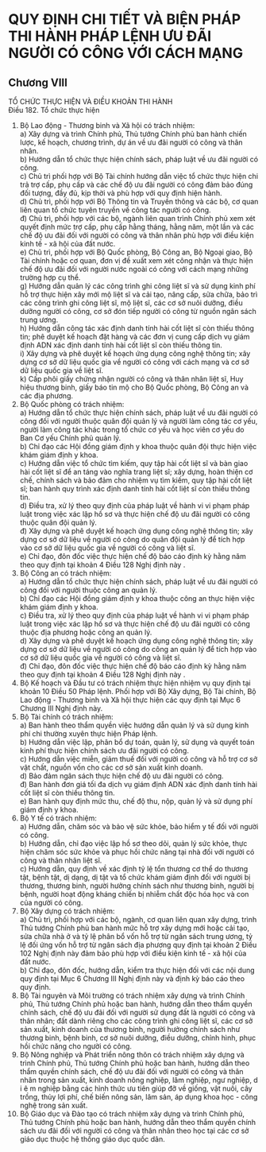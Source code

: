 # QUY ĐỊNH CHI TIẾT VÀ BIỆN PHÁP THI HÀNH PHÁP LỆNH ƯU ĐÃI NGƯỜI CÓ CÔNG VỚI CÁCH MẠNG

## Chương VIII  
TỔ CHỨC THỰC HIỆN VÀ ĐIỀU KHOẢN THI HÀNH  
Điều 182. Tổ chức thực hiện  
1. Bộ Lao động - Thương binh và Xã hội có trách nhiệm:  
a) Xây dựng và trình Chính phủ, Thủ tướng Chính phủ ban hành chiến lược, kế hoạch, chương trình, dự án về ưu đãi người có công và thân nhân.  
b) Hướng dẫn tổ chức thực hiện chính sách, pháp luật về ưu đãi người có công.  
c) Chủ trì phối hợp với Bộ Tài chính hướng dẫn việc tổ chức thực hiện chi trả trợ cấp, phụ cấp và các chế độ ưu đãi người có công đảm bảo đúng đối tượng, đầy đủ, kịp thời và phù hợp với quy định hiện hành.  
d) Chủ trì, phối hợp với Bộ Thông tin và Truyền thông và các bộ, cơ quan liên quan tổ chức tuyên truyền về công tác người có công.  
đ) Chủ trì, phối hợp với các bộ, ngành liên quan trình Chính phủ xem xét quyết định mức trợ cấp, phụ cấp hằng tháng, hằng năm, một lần và các chế độ ưu đãi đối với người có công và thân nhân phù hợp với điều kiện kinh tế - xã hội của đất nước.  
e) Chủ trì, phối hợp với Bộ Quốc phòng, Bộ Công an, Bộ Ngoại giao, Bộ Tài chính hoặc cơ quan, đơn vị đề xuất xem xét công nhận và thực hiện chế độ ưu đãi đối với người nước ngoài có công với cách mạng những trường hợp cụ thể.  
g) Hướng dẫn quản lý các công trình ghi công liệt sĩ và sử dụng kinh phí hỗ trợ thực hiện xây mới mộ liệt sĩ và cải tạo, nâng cấp, sửa chữa, bảo trì các công trình ghi công liệt sĩ, mộ liệt sĩ, các cơ sở nuôi dưỡng, điều dưỡng người có công, cơ sở đón tiếp người có công từ nguồn ngân sách trung ương.  
h) Hướng dẫn công tác xác định danh tính hài cốt liệt sĩ còn thiếu thông tin; phê duyệt kế hoạch đặt hàng và các đơn vị cung cấp dịch vụ giám định ADN xác định danh tính hài cốt liệt sĩ còn thiếu thông tin.  
i) Xây dựng và phê duyệt kế hoạch ứng dụng công nghệ thông tin; xây dựng cơ sở dữ liệu quốc gia về người có công với cách mạng và cơ sở dữ liệu quốc gia về liệt sĩ.  
k) Cấp phôi giấy chứng nhận người có công và thân nhân liệt sĩ, Huy hiệu thương binh, giấy báo tin mộ cho Bộ Quốc phòng, Bộ Công an và các địa phương.  
2. Bộ Quốc phòng có trách nhiệm:  
a) Hướng dẫn tổ chức thực hiện chính sách, pháp luật về ưu đãi người có công đối với người thuộc quân đội quản lý và người làm công tác cơ yếu, người làm công tác khác trong tổ chức cơ yếu và học viên cơ yếu do Ban Cơ yếu Chính phủ quản lý.  
b) Chỉ đạo các Hội đồng giám định y khoa thuộc quân đội thực hiện việc khám giám định y khoa.  
c) Hướng dẫn việc tổ chức tìm kiếm, quy tập hài cốt liệt sĩ và bàn giao hài cốt liệt sĩ để an táng vào nghĩa trang liệt sĩ; xây dựng, hoàn thiện cơ chế, chính sách và bảo đảm cho nhiệm vụ tìm kiếm, quy tập hài cốt liệt sĩ; ban hành quy trình xác định danh tính hài cốt liệt sĩ còn thiếu thông tin.  
d) Điều tra, xử lý theo quy định của pháp luật về hành vi vi phạm pháp luật trong việc xác lập hồ sơ và thực hiện chế độ ưu đãi người có công thuộc quân đội quản lý.  
đ) Xây dựng và phê duyệt kế hoạch ứng dụng công nghệ thông tin; xây dựng cơ sở dữ liệu về người có công do quân đội quản lý để tích hợp vào cơ sở dữ liệu quốc gia về người có công và liệt sĩ.  
e) Chỉ đạo, đôn đốc việc thực hiện chế độ báo cáo định kỳ hằng năm theo quy định tại khoản 4 Điều 128 Nghị định này .  
3. Bộ Công an có trách nhiệm:  
a) Hướng dẫn tổ chức thực hiện chính sách, pháp luật về ưu đãi người có công đối với người thuộc công an quản lý.  
b) Chỉ đạo các Hội đồng giám định y khoa thuộc công an thực hiện việc khám giám định y khoa.  
c) Điều tra, xử lý theo quy định của pháp luật về hành vi vi phạm pháp luật trong việc xác lập hồ sơ và thực hiện chế độ ưu đãi người có công thuộc địa phương hoặc công an quản lý.  
d) Xây dựng và phê duyệt kế hoạch ứng dụng công nghệ thông tin; xây dựng cơ sở dữ liệu về người có công do công an quản lý để tích hợp vào cơ sở dữ liệu quốc gia về người có công và liệt sĩ.  
đ) Chỉ đạo, đôn đốc việc thực hiện chế độ báo cáo định kỳ hằng năm theo quy định tại khoản 4 Điều 128 Nghị định này .  
4. Bộ Kế hoạch và Đầu tư có trách nhiệm thực hiện nhiệm vụ quy định tại khoản 10 Điều 50 Pháp lệnh. Phối hợp với Bộ Xây dựng, Bộ Tài chính, Bộ Lao động - Thương binh và Xã hội thực hiện các quy định tại Mục 6 Chương III Nghị định này.  
5. Bộ Tài chính có trách nhiệm:  
a) Ban hành theo thẩm quyền việc hướng dẫn quản lý và sử dụng kinh phí chi thường xuyên thực hiện Pháp lệnh.  
b) Hướng dẫn việc lập, phân bổ dự toán, quản lý, sử dụng và quyết toán kinh phí thực hiện chính sách ưu đãi người có công.  
c) Hướng dẫn việc miễn, giảm thuế đối với người có công và hỗ trợ cơ sở vật chất, nguồn vốn cho các cơ sở sản xuất kinh doanh.  
d) Bảo đảm ngân sách thực hiện chế độ ưu đãi người có công.  
đ) Ban hành đơn giá tối đa dịch vụ giám định ADN xác định danh tính hài cốt liệt sĩ còn thiếu thông tin.  
e) Ban hành quy định mức thu, chế độ thu, nộp, quản lý và sử dụng phí giám định y khoa.  
6. Bộ Y tế có trách nhiệm:  
a) Hướng dẫn, chăm sóc và bảo vệ sức khỏe, bảo hiểm y tế đối với người có công.  
b) Hướng dẫn, chỉ đạo việc lập hồ sơ theo dõi, quản lý sức khỏe, thực hiện chăm sóc sức khỏe và phục hồi chức năng tại nhà đối với người có công và thân nhân liệt sĩ.  
c) Hướng dẫn, quy định về xác định tỷ lệ tổn thương cơ thể do thương tật, bệnh tật, dị dạng, dị tật và tổ chức khám giám định đối với người bị thương, thương binh, người hưởng chính sách như thương binh, người bị bệnh, người hoạt động kháng chiến bị nhiễm chất độc hóa học và con của người có công.  
7. Bộ Xây dựng có trách nhiệm:  
a) Chủ trì, phối hợp với các bộ, ngành, cơ quan liên quan xây dựng, trình Thủ tướng Chính phủ ban hành mức hỗ trợ xây dựng mới hoặc cải tạo, sửa chữa nhà ở và tỷ lệ phân bổ vốn hỗ trợ từ ngân sách trung ương, tỷ lệ đối ứng vốn hỗ trợ từ ngân sách địa phương quy định tại khoản 2 Điều 102 Nghị định này đảm bảo phù hợp với điều kiện kinh tế - xã hội của đất nước.  
b) Chỉ đạo, đôn đốc, hướng dẫn, kiểm tra thực hiện đối với các nội dung quy định tại Mục 6 Chương III Nghị định này và định kỳ báo cáo theo quy định.  
8. Bộ Tài nguyên và Môi trường có trách nhiệm xây dựng và trình Chính phủ, Thủ tướng Chính phủ hoặc ban hành, hướng dẫn theo thẩm quyền chính sách, chế độ ưu đãi đối với người sử dụng đất là người có công và thân nhân; đất dành riêng cho các công trình ghi công liệt sĩ, các cơ sở sản xuất, kinh doanh của thương binh, người hưởng chính sách như thương binh, bệnh binh, cơ sở nuôi dưỡng, điều dưỡng, chỉnh hình, phục hồi chức năng cho người có công.  
9. Bộ Nông nghiệp và Phát triển nông thôn có trách nhiệm xây dựng và trình Chính phủ, Thủ tướng Chính phủ hoặc ban hành, hướng dẫn theo thẩm quyền chính sách, chế độ ưu đãi đối với người có công và thân nhân trong sản xuất, kinh doanh nông nghiệp, lâm nghiệp, ngư nghiệp, d i ê m nghiệp bằng các hình thức ưu tiên giúp đỡ về giống, vật nuôi, cây trồng, thủy lợi phí, chế biến nông sản, lâm sản, áp dụng khoa học - công nghệ trong sản xuất.  
10. Bộ Giáo dục và Đào tạo có trách nhiệm xây dựng và trình Chính phủ, Thủ tướng Chính phủ hoặc ban hành, hướng dẫn theo thẩm quyền chính sách ưu đãi đối với người có công và thân nhân theo học tại các cơ sở giáo dục thuộc hệ thống giáo dục quốc dân.